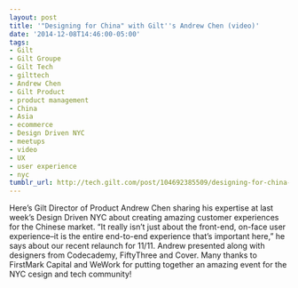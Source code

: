 ```yaml
---
layout: post
title: '"Designing for China" with Gilt''s Andrew Chen (video)'
date: '2014-12-08T14:46:00-05:00'
tags:
- Gilt
- Gilt Groupe
- Gilt Tech
- gilttech
- Andrew Chen
- Gilt Product
- product management
- China
- Asia
- ecommerce
- Design Driven NYC
- meetups
- video
- UX
- user experience
- nyc
tumblr_url: http://tech.gilt.com/post/104692385509/designing-for-china-with-gilts-andrew-chen
---
```


Here’s Gilt Director of Product Andrew Chen sharing his expertise at last week’s Design Driven NYC about creating amazing customer experiences for the Chinese market. “It really isn’t just about the front-end, on-face user experience–it is the entire end-to-end experience that’s important here,” he says about our recent relaunch for 11/11. Andrew presented along with designers from Codecademy, FiftyThree and Cover.
Many thanks to FirstMark Capital and WeWork for putting together an amazing event for the NYC cesign and tech community!
